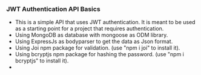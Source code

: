 ### JWT Authentication API Basics

- This is a simple API that uses JWT authentication. It is meant to be used as a starting point for a project that requires authentication.
- Using MongoDB as database with mongoose as ODM library.
- Using ExpressJs as bodyparser to get the data as Json format.
- Using Joi npm package for validation. (use "npm i joi" to install it).
- Using bcryptjs npm package for hashing the password. (use "npm i bcryptjs" to install it).
- 